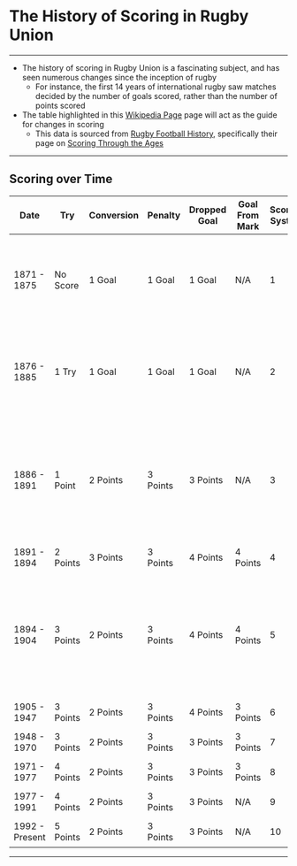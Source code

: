 # The History of Scoring in Rugby Union
-----
- The history of scoring in Rugby Union is a fascinating subject, and has seen numerous changes since the inception of rugby
    - For instance, the first 14 years of international rugby saw matches decided by the number of goals scored, rather than the number of points scored
- The table highlighted in this [Wikipedia Page](https://en.wikipedia.org/wiki/History_of_rugby_union#Scoring) page will act as the guide for changes in scoring
    - This data is sourced from [Rugby Football History](https://www.rugbyfootballhistory.com/), specifically their page on [Scoring Through the Ages](https://www.rugbyfootballhistory.com/scoring.htm)
-----
## Scoring over Time
| Date | Try | Conversion | Penalty | Dropped Goal | Goal From Mark | Scoring System | Notes | Date Range |
| ----------- | ----------- | ----------- | ----------- | ----------- | ----------- | ----------- | ----------- | ----------- |
| 1871 - 1875 | No Score | 1 Goal | 1 Goal | 1 Goal | N/A | 1 | Matches decided by a majority of Goals. A Try was required to score a conversion-goal | `matchDate <= '1875-12-31'` |
| 1876 - 1885 | 1 Try | 1 Goal | 1 Goal | 1 Goal | N/A | 2 | Like above, but if number of Goals were equal, the number of Tries was used as a tie-breaker | `matchDate <= '1885-12-31'` |
| 1886 - 1891 | 1 Point | 2 Points | 3 Points | 3 Points | N/A | 3 | All Tests played in 1891 were played as a part of the [1891 Home Nations Championship](https://en.wikipedia.org/wiki/1891_Home_Nations_Championship#Scoring_system), which used Scoring System 3 | `matchDate <= '1891-12-31'` |
| 1891 - 1894 | 2 Points | 3 Points | 3 Points | 4 Points | 4 Points | 4 | | `matchDate <= '1893-12-31'` |
| 1894 - 1904 | 3 Points | 2 Points | 3 Points | 4 Points | 4 Points | 5 | All Tests played in 1894 were played as a part of the [1894 Home Nations Championship](https://en.wikipedia.org/wiki/1894_Home_Nations_Championship#Scoring_system), which used Scoring System 5 | `matchDate <= '1904-12-31'` |
| 1905 - 1947 | 3 Points | 2 Points | 3 Points | 4 Points | 3 Points | 6 | | `matchDate <= '1947-12-31'` |
| 1948 - 1970 | 3 Points | 2 Points | 3 Points | 3 Points | 3 Points | 7 | | `matchDate <= '1970-12-31'` |
| 1971 - 1977 | 4 Points | 2 Points | 3 Points | 3 Points | 3 Points | 8 | | `matchDate <= '-12-31'` |
| 1977 - 1991 | 4 Points | 2 Points | 3 Points | 3 Points | N/A | 9 | | `matchDate <= '-12-31'` |
| 1992 - Present | 5 Points | 2 Points | 3 Points | 3 Points | N/A | 10 | | `matchDate <= '-12-31'` |

-----